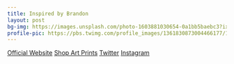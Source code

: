 ```yaml
---
title: Inspired by Brandon
layout: post
bg-img: https://images.unsplash.com/photo-1603881030654-0a1bb5baebc3?ixlib=rb-1.2.1&ixid=eyJhcHBfaWQiOjEyMDd9&auto=format&fit=crop&w=1600&q=80
profile-pic: https://pbs.twimg.com/profile_images/1361830873004466177/1yB5i38X_400x400.jpg
---
```


  <div class="links">
    <a href="https://tinyurl.com/39m2frnh" class="btn btn-outline-secondary btn-lg btn-block">Official Website</a>
    <a href="https://tinyurl.com/yc5ayjpx" class="btn btn-outline-success btn-lg btn-block">Shop Art Prints</a>
    <a href="https://tinyurl.com/4dtuk79n" class="btn btn-outline-secondary btn-lg btn-block">Twitter</a>
    <a href="https://tinyurl.com/3az2f7b3" class="btn btn-outline-secondary btn-lg btn-block">Instagram</a>
  </div>
